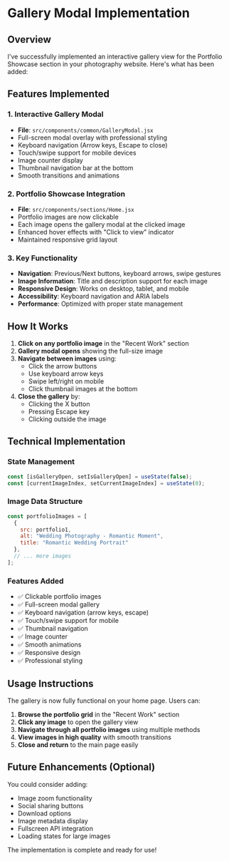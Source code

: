 # Gallery Modal Implementation

## Overview
I've successfully implemented an interactive gallery view for the Portfolio Showcase section in your photography website. Here's what has been added:

## Features Implemented

### 1. **Interactive Gallery Modal**
- **File**: `src/components/common/GalleryModal.jsx`
- Full-screen modal overlay with professional styling
- Keyboard navigation (Arrow keys, Escape to close)
- Touch/swipe support for mobile devices
- Image counter display
- Thumbnail navigation bar at the bottom
- Smooth transitions and animations

### 2. **Portfolio Showcase Integration**
- **File**: `src/components/sections/Home.jsx`
- Portfolio images are now clickable
- Each image opens the gallery modal at the clicked image
- Enhanced hover effects with "Click to view" indicator
- Maintained responsive grid layout

### 3. **Key Functionality**
- **Navigation**: Previous/Next buttons, keyboard arrows, swipe gestures
- **Image Information**: Title and description support for each image
- **Responsive Design**: Works on desktop, tablet, and mobile
- **Accessibility**: Keyboard navigation and ARIA labels
- **Performance**: Optimized with proper state management

## How It Works

1. **Click on any portfolio image** in the "Recent Work" section
2. **Gallery modal opens** showing the full-size image
3. **Navigate between images** using:
   - Click the arrow buttons
   - Use keyboard arrow keys
   - Swipe left/right on mobile
   - Click thumbnail images at the bottom
4. **Close the gallery** by:
   - Clicking the X button
   - Pressing Escape key
   - Clicking outside the image

## Technical Implementation

### State Management
```javascript
const [isGalleryOpen, setIsGalleryOpen] = useState(false);
const [currentImageIndex, setCurrentImageIndex] = useState(0);
```

### Image Data Structure
```javascript
const portfolioImages = [
  { 
    src: portfolio1, 
    alt: "Wedding Photography - Romantic Moment", 
    title: "Romantic Wedding Portrait" 
  },
  // ... more images
];
```

### Features Added
- ✅ Clickable portfolio images
- ✅ Full-screen modal gallery
- ✅ Keyboard navigation (arrow keys, escape)
- ✅ Touch/swipe support for mobile
- ✅ Thumbnail navigation
- ✅ Image counter
- ✅ Smooth animations
- ✅ Responsive design
- ✅ Professional styling

## Usage Instructions

The gallery is now fully functional on your home page. Users can:

1. **Browse the portfolio grid** in the "Recent Work" section
2. **Click any image** to open the gallery view
3. **Navigate through all portfolio images** using multiple methods
4. **View images in high quality** with smooth transitions
5. **Close and return** to the main page easily

## Future Enhancements (Optional)

You could consider adding:
- Image zoom functionality
- Social sharing buttons
- Download options
- Image metadata display
- Fullscreen API integration
- Loading states for large images

The implementation is complete and ready for use!
